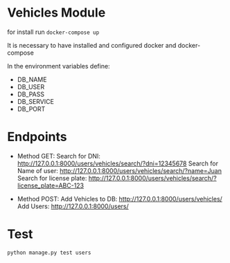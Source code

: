 # Vehicles Module

for install run <code>docker-compose up</code>

It is necessary to have installed and configured docker and docker-compose

In the environment variables define:
* DB_NAME
* DB_USER
* DB_PASS
* DB_SERVICE
* DB_PORT


# Endpoints

* Method GET:
Search for DNI: <url>http://127.0.0.1:8000/users/vehicles/search/?dni=12345678</url>
Search for Name of user: <url>http://127.0.0.1:8000/users/vehicles/search/?name=Juan</url>
Search for license plate: <url>http://127.0.0.1:8000/users/vehicles/search/?license_plate=ABC-123</url>

* Method POST:
Add Vehicles to DB: <url>http://127.0.0.1:8000/users/vehicles/</url>
Add Users: <url>http://127.0.0.1:8000/users/</url>

# Test 

<code>python manage.py test users</code>